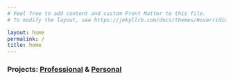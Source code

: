 ```yaml
---
# Feel free to add content and custom Front Matter to this file.
# To modify the layout, see https://jekyllrb.com/docs/themes/#overriding-theme-defaults

layout: home
permalink: /
title: home
---
```


### Projects: [Professional](/work/work.markdown) & [Personal](/play/play.markdown)